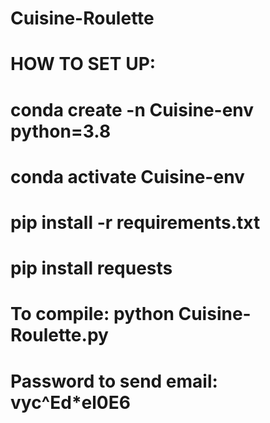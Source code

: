 # Cuisine-Roulette

# HOW TO SET UP:
# conda create -n Cuisine-env python=3.8 
# conda activate Cuisine-env
# pip install -r requirements.txt
# pip install requests
# To compile: python Cuisine-Roulette.py
# Password to send email: vyc^Ed*el0E6
